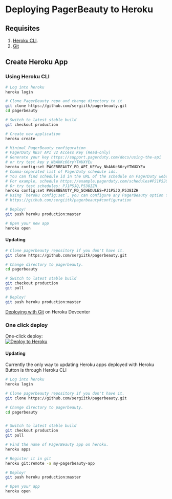 # Deploying PagerBeauty to Heroku

## Requisites

1. [Heroku CLI](https://devcenter.heroku.com/articles/heroku-cli#download-and-install).
2. [Git](https://git-scm.com/book/en/v2/Getting-Started-First-Time-Git-Setup)

## Create Heroku App
### Using Heroku CLI

```sh
# Log into heroku
heroku login

# Clone PagerBeauty repo and change directory to it
git clone https://github.com/sergiitk/pagerbeauty.git
cd pagerbeauty

# Switch to latest stable build
git checkout production

# Create new application
heroku create

# Minimal PagerBeauty configuration
# PagerDuty REST API v2 Access Key (Read-only)
# Generate your key https://support.pagerduty.com/docs/using-the-api
# or try test key y_NbAkKc66ryYTWUXYEu
heroku config:set PAGERBEAUTY_PD_API_KEY=y_NbAkKc66ryYTWUXYEu
# Comma-separated list of PagerDuty schedule ids.
# You can find schedule id in the URL of the schedule on PagerDuty website after symbol #
# For example, schedule https://example.pagerduty.com/schedules#PJ1P5JQ has id PJ1P5JQ
# Or try test schedules: PJ1P5JQ,P538IZH
heroku config:set PAGERBEAUTY_PD_SCHEDULES=PJ1P5JQ,P538IZH
# Using `heroku config:set`, you can configure any PagerBeauty option from this list:
# https://github.com/sergiitk/pagerbeauty#configuration

# Deploy!
git push heroku production:master

# Open your new app
heroku open
```

#### Updating

```sh
# Clone pagerbeauty repository if you don't have it.
git clone https://github.com/sergiitk/pagerbeauty.git

# Change directory to pagerbeauty.
cd pagerbeauty

# Switch to latest stable build
git checkout production
git pull

# Deploy!
git push heroku production:master
```

[Deploying with Git](https://devcenter.heroku.com/articles/git) on Heroku Devcenter

### One click deploy
One-click deploy:  
[![Deploy to Heroku](https://www.herokucdn.com/deploy/button.svg)](https://heroku.com/deploy?template=https://github.com/sergiitk/pagerbeauty)

#### Updating
Currently the only way to updating Heroku apps deployed with Heroku Button is
through Heroku CLI

```sh
# Log into heroku
heroku login

# Clone pagerbeauty repository if you don't have it.
git clone https://github.com/sergiitk/pagerbeauty.git

# Change directory to pagerbeauty.
cd pagerbeauty


# Switch to latest stable build
git checkout production
git pull

# Find the name of PagerBeauty app on heroku.
heroku apps

# Register it in git
heroku git:remote -a my-pagerbeauty-app

# Deploy!
git push heroku production:master

# Open your app
heroku open
```
